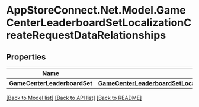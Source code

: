 # AppStoreConnect.Net.Model.GameCenterLeaderboardSetLocalizationCreateRequestDataRelationships

## Properties

Name | Type | Description | Notes
------------ | ------------- | ------------- | -------------
**GameCenterLeaderboardSet** | [**GameCenterLeaderboardSetLocalizationCreateRequestDataRelationshipsGameCenterLeaderboardSet**](GameCenterLeaderboardSetLocalizationCreateRequestDataRelationshipsGameCenterLeaderboardSet.md) |  | 

[[Back to Model list]](../README.md#documentation-for-models) [[Back to API list]](../README.md#documentation-for-api-endpoints) [[Back to README]](../README.md)


